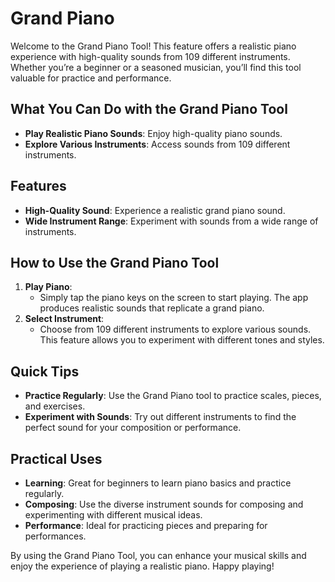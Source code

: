 # Grand Piano
Welcome to the Grand Piano Tool! This feature offers a realistic piano experience with high-quality sounds from 109 different instruments. Whether you’re a beginner or a seasoned musician, you’ll find this tool valuable for practice and performance.

## What You Can Do with the Grand Piano Tool
* **Play Realistic Piano Sounds**: Enjoy high-quality piano sounds.
* **Explore Various Instruments**: Access sounds from 109 different instruments.

## Features
* **High-Quality Sound**: Experience a realistic grand piano sound.
* **Wide Instrument Range**: Experiment with sounds from a wide range of instruments.

## How to Use the Grand Piano Tool
1. **Play Piano**:
    * Simply tap the piano keys on the screen to start playing. The app produces realistic sounds that replicate a grand piano.
1. **Select Instrument**:
    * Choose from 109 different instruments to explore various sounds. This feature allows you to experiment with different tones and styles.

## Quick Tips
* **Practice Regularly**: Use the Grand Piano tool to practice scales, pieces, and exercises.
* **Experiment with Sounds**: Try out different instruments to find the perfect sound for your composition or performance.

## Practical Uses
* **Learning**: Great for beginners to learn piano basics and practice regularly.
* **Composing**: Use the diverse instrument sounds for composing and experimenting with different musical ideas.
* **Performance**: Ideal for practicing pieces and preparing for performances.

By using the Grand Piano Tool, you can enhance your musical skills and enjoy the experience of playing a realistic piano. Happy playing!
